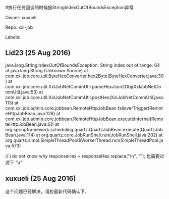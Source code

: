 #执行任务回调的时候报StringIndexOutOfBoundsException异常

Owner: xuxueli

Repo: xxl-job

Labels: 

## Lid23 (25 Aug 2016)

java.lang.StringIndexOutOfBoundsException: String index out of range: 64
    at java.lang.String.<init>(Unknown Source)
    at com.xxl.job.core.util.ByteHexConverter.hex2Byte(ByteHexConverter.java:30)
    at com.xxl.job.core.util.XxlJobNetCommUtil.parseHexJson2Obj(XxlJobNetCommUtil.java:53)
    at com.xxl.job.core.util.XxlJobNetCommUtil.postHex(XxlJobNetCommUtil.java:113)
    at com.xxl.job.admin.core.jobbean.RemoteHttpJobBean.failoverTrigger(RemoteHttpJobBean.java:126)
    at com.xxl.job.admin.core.jobbean.RemoteHttpJobBean.executeInternal(RemoteHttpJobBean.java:61)
    at org.springframework.scheduling.quartz.QuartzJobBean.execute(QuartzJobBean.java:114)
    at org.quartz.core.JobRunShell.run(JobRunShell.java:202)
    at org.quartz.simpl.SimpleThreadPool$WorkerThread.run(SimpleThreadPool.java:573)

// i do not know why
 responseHex = responseHex.replace("\n", "");               也需要过滤下 “\r”


## xuxueli (25 Aug 2016)

这个问题已经解决，请拉最新代码确认下。


